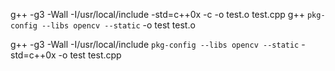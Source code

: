 g++ -g3 -Wall -I/usr/local/include -std=c++0x -c -o test.o test.cpp
g++ `pkg-config --libs opencv --static` -o test test.o


g++ -g3 -Wall -I/usr/local/include `pkg-config --libs opencv --static` -std=c++0x -o test test.cpp
